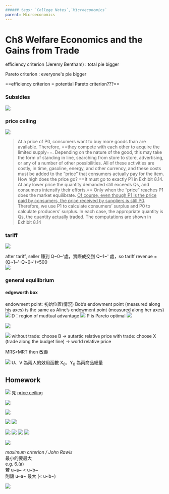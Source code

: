 ```yaml
---
###### tags: `College Notes`,`Microeconomics`
parent: Microeconomics
---
```

# Ch8 Welfare Economics and the Gains from Trade

efficiency criterion (Jeremy Bentham)
: total pie bigger

Pareto criterion
: everyone's pie bigger

==efficiency criterion = potential Pareto criterion???==

### Subsidies
![](https://i.imgur.com/y9rDVNw.png)


### price ceiling

![](https://i.imgur.com/BD5P5YH.jpg)
>At a price of P0, consumers want to buy more goods than are available. Therefore, ==they compete with each other to acquire the limited supply==. Depending on the nature of the good, this may take the form of standing in line, searching from store to store, advertising, or any of a number of other possibilities. All of these activities are costly, in time, gasoline, energy, and other currency, and these costs must be added to the “price” that consumers actually pay for the item.  
How high does the price go? ==It must go to exactly P1 in Exhibit 8.14. At any lower price the quantity demanded still exceeds Qs, and consumers intensify their efforts.== Only when the “price” reaches P1 does the market equilibrate. <u>Of course, even though P1 is the price paid by consumers, the price received by suppliers is still P0</u>. Therefore, we use P1 to calculate consumers’ surplus and P0 to calculate producers’ surplus. In each case, the appropriate quantity is Qs, the quantity actually traded. The computations are shown in Exhibit 8.14

### tariff
![](https://i.imgur.com/hd6oII4.jpg)

after tariff, seller 賺到 Q~0~'處，實際成交到 Q~1~' 處，so  tariff revenue =  (Q~1~'-Q~0~')×500  
![](https://i.imgur.com/cm5tT9c.png)

### general equilibrium
#### edgeworth box
endowment point: 初始位置(情況)
Bob’s endowment point (measured along his axes) is the same as Aline’s endowment point (measured along her axes)
![](https://i.imgur.com/brRXFnx.png)
D：region of mudtual advantage
![](https://i.imgur.com/4JKm2X5.png)
P is Pareto optimal
![](https://i.imgur.com/ORwwwma.png)

<!-- ![](https://i.imgur.com/J6Eg0XL.jpg) -->


![](https://i.imgur.com/pzdkF1s.jpg)

![](https://i.imgur.com/nKgavbg.jpg)
without trade: choose B → autartic relative price
with trade: choose X (trade along the budget line) → world relative price

MRS>MRT then 改善


![](https://i.imgur.com/GIZ9qGe.jpg)
U、V 為兩人的效用函數
X<sub>0</sub>、Y<sub>0</sub> 為兩商品總量

## Homework
![](https://i.imgur.com/GiOnyMk.png)
見 [price ceiling](#price-ceiling)

![](https://i.imgur.com/8Z63hM5.png)

![](https://i.imgur.com/ry5gxfo.png)

![](https://i.imgur.com/qUQ6dFo.png)
![](https://i.imgur.com/Ut30Dvp.png)

![](https://i.imgur.com/m3oTIQt.png)
![](https://i.imgur.com/l6tUbZM.jpg)
![](https://i.imgur.com/rHGacqp.jpg)
![](https://i.imgur.com/hk0d9cP.jpg)




![](https://i.imgur.com/sXyvmDr.png)

*maximum criterion / John Rawls*  
最小的要最大  
e.g. 6.(a)  
若 u~a~ < u~b~  
則讓 u~a~ 最大 (< u~b~)



![](https://i.imgur.com/m4sMSMB.jpg)

